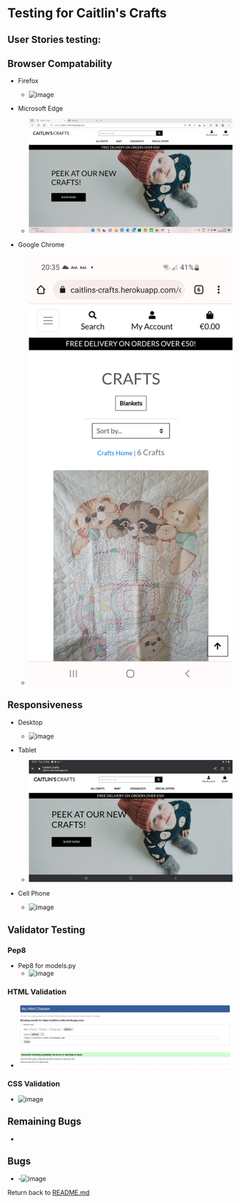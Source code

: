 # Testing for Caitlin's Crafts

## User Stories testing:

    
## Browser Compatability
- Firefox
    - ![image](testing/firefox.jpg)

- Microsoft Edge
    - ![image](testing/microsoft_edge.jpg)

- Google Chrome
    - ![image](testing/google_chrome.jpg)

## Responsiveness
- Desktop
     - ![image](testing/firefox.jpg)

- Tablet
     - ![image](testing/tablet.jpg)

- Cell Phone
     - ![image](testing/cell_phone.jpg)

## Validator Testing

### Pep8
-  Pep8 for models.py
     - ![image](testing/models.py.jpg)

### HTML Validation
- ![image](testing/html_testing.jpg)

### CSS Validation
- ![image](testing/css_testing.jpg)

## Remaining Bugs
- 

## Bugs
- 
     -![image](testing/.jpg)

Return back to [README.md](README.md)
